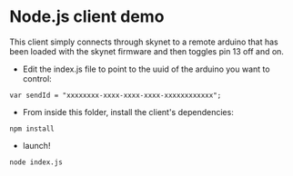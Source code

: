 Node.js client demo
===================

This client simply connects through skynet to a remote arduino that has been loaded with the skynet firmware and then toggles pin 13 off and on.



* Edit the index.js file to point to the uuid of the arduino you want to control:
```
var sendId = "xxxxxxxx-xxxx-xxxx-xxxx-xxxxxxxxxxxx";
```


* From inside this folder, install the client's dependencies:
```
npm install
```


* launch!
```
node index.js
```
